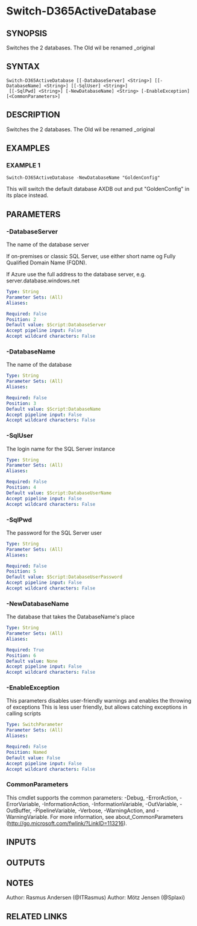 ﻿---
external help file: d365fo.tools-help.xml
Module Name: d365fo.tools
online version:
schema: 2.0.0
---

# Switch-D365ActiveDatabase

## SYNOPSIS
Switches the 2 databases.
The Old wil be renamed _original

## SYNTAX

```
Switch-D365ActiveDatabase [[-DatabaseServer] <String>] [[-DatabaseName] <String>] [[-SqlUser] <String>]
 [[-SqlPwd] <String>] [-NewDatabaseName] <String> [-EnableException] [<CommonParameters>]
```

## DESCRIPTION
Switches the 2 databases.
The Old wil be renamed _original

## EXAMPLES

### EXAMPLE 1
```
Switch-D365ActiveDatabase -NewDatabaseName "GoldenConfig"
```

This will switch the default database AXDB out and put "GoldenConfig" in its place instead.

## PARAMETERS

### -DatabaseServer
The name of the database server

If on-premises or classic SQL Server, use either short name og Fully Qualified Domain Name (FQDN).

If Azure use the full address to the database server, e.g.
server.database.windows.net

```yaml
Type: String
Parameter Sets: (All)
Aliases:

Required: False
Position: 2
Default value: $Script:DatabaseServer
Accept pipeline input: False
Accept wildcard characters: False
```

### -DatabaseName
The name of the database

```yaml
Type: String
Parameter Sets: (All)
Aliases:

Required: False
Position: 3
Default value: $Script:DatabaseName
Accept pipeline input: False
Accept wildcard characters: False
```

### -SqlUser
The login name for the SQL Server instance

```yaml
Type: String
Parameter Sets: (All)
Aliases:

Required: False
Position: 4
Default value: $Script:DatabaseUserName
Accept pipeline input: False
Accept wildcard characters: False
```

### -SqlPwd
The password for the SQL Server user

```yaml
Type: String
Parameter Sets: (All)
Aliases:

Required: False
Position: 5
Default value: $Script:DatabaseUserPassword
Accept pipeline input: False
Accept wildcard characters: False
```

### -NewDatabaseName
The database that takes the DatabaseName's place

```yaml
Type: String
Parameter Sets: (All)
Aliases:

Required: True
Position: 6
Default value: None
Accept pipeline input: False
Accept wildcard characters: False
```

### -EnableException
This parameters disables user-friendly warnings and enables the throwing of exceptions
This is less user friendly, but allows catching exceptions in calling scripts

```yaml
Type: SwitchParameter
Parameter Sets: (All)
Aliases:

Required: False
Position: Named
Default value: False
Accept pipeline input: False
Accept wildcard characters: False
```

### CommonParameters
This cmdlet supports the common parameters: -Debug, -ErrorAction, -ErrorVariable, -InformationAction, -InformationVariable, -OutVariable, -OutBuffer, -PipelineVariable, -Verbose, -WarningAction, and -WarningVariable.
For more information, see about_CommonParameters (http://go.microsoft.com/fwlink/?LinkID=113216).

## INPUTS

## OUTPUTS

## NOTES
Author: Rasmus Andersen (@ITRasmus)
Author: Mötz Jensen (@Splaxi)

## RELATED LINKS
